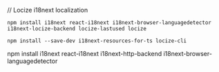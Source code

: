 

// Locize i18next localization
```
npm install i18next react-i18next i18next-browser-languagedetector i18next-locize-backend locize-lastused locize
```
```
npm install --save-dev i18next-resources-for-ts locize-cli
```

npm install i18next react-i18next i18next-http-backend i18next-browser-languagedetector